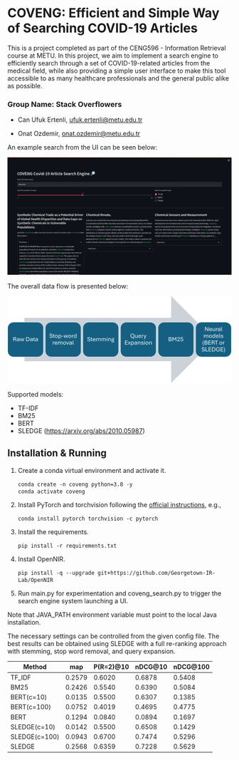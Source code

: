 # COVENG: Efficient and Simple Way of Searching COVID-19 Articles

This is a project completed as part of the CENG596 - Information Retrieval course at METU. In this project, we aim to implement a search engine to efficiently search through a set of COVID-19-related articles from the medical field, while also providing a simple user interface to make this tool accessible to as many healthcare professionals and the general public alike as possible.

### Group Name: Stack Overflowers

* Can Ufuk Ertenli, ufuk.ertenli@metu.edu.tr 

* Onat Ozdemir, onat.ozdemir@metu.edu.tr

An example search from the UI can be seen below:

![](resources/system_demo.jpg)

The overall data flow is presented below:

![](resources/data_flow.png)

Supported models:
- TF-IDF
- BM25
- BERT
- SLEDGE (https://arxiv.org/abs/2010.05987)

## Installation \& Running

1. Create a conda virtual environment and activate it.

    ```shell
    conda create -n coveng python=3.8 -y
    conda activate coveng
    ```

2. Install PyTorch and torchvision following the [official instructions](https://pytorch.org/), e.g.,

    ```shell
    conda install pytorch torchvision -c pytorch
    ```

3. Install the requirements.

    ```shell
    pip install -r requirements.txt
    ```

4. Install OpenNIR.

	```shell
    pip install -q --upgrade git+https://github.com/Georgetown-IR-Lab/OpenNIR 
    ```

5. Run main.py for experimentation and coveng_search.py to trigger the search engine system launching a UI.


Note that JAVA_PATH environment variable must point to the local Java installation. 

The necessary settings can be controlled from the given config file. The best results can be obtained using SLEDGE with a full re-ranking approach with stemming, stop word removal, and query expansion.

| Method              | map                 | P(R=2)@10                | nDCG@10 | nDCG@100 |
|---------------------|---------------------|--------------------------|---------|----------|
| TF\_IDF             | 0.2579              | 0.6020                   | 0.6878  | 0.5408   |
| BM25                | 0.2426              | 0.5540                   | 0.6390  | 0.5084   |
| BERT(c=10)          | 0.0135              | 0.5500                   | 0.6307  | 0.1385   |
| BERT(c=100)         | 0.0752              | 0.4019                   | 0.4695  | 0.4775   |
| BERT                | 0.1294              | 0.0840                   | 0.0894  | 0.1697   |
| SLEDGE(c=10)        | 0.0142              | 0.5500                   | 0.6508  | 0.1429   |
| SLEDGE(c=100)       | 0.0943              | 0.6700                   | 0.7474  | 0.5296   |
| SLEDGE              | 0.2568              | 0.6359                   | 0.7228  | 0.5629   |

